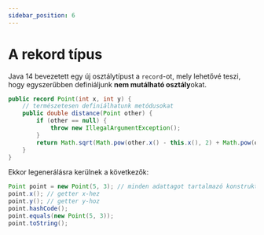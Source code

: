 ```yaml
---
sidebar_position: 6
---
```


# A rekord típus

Java 14 bevezetett egy új osztálytípust a `record`-ot, mely lehetővé teszi, hogy egyszerűbben definiáljunk
**nem mutálható osztály**okat.

```java
public record Point(int x, int y) {
    // természetesen definiálhatunk metódusokat
    public double distance(Point other) {
        if (other == null) {
            throw new IllegalArgumentException();
        }
        return Math.sqrt(Math.pow(other.x() - this.x(), 2) + Math.pow(other.y() - this.y(), 2));
    }
}
```

Ekkor legenerálásra kerülnek a következők:

```java
Point point = new Point(5, 3); // minden adattagot tartalmazó konstruktor
point.x(); // getter x-hez
point.y(); // getter y-hoz
point.hashCode();
point.equals(new Point(5, 3));
point.toString();
```




